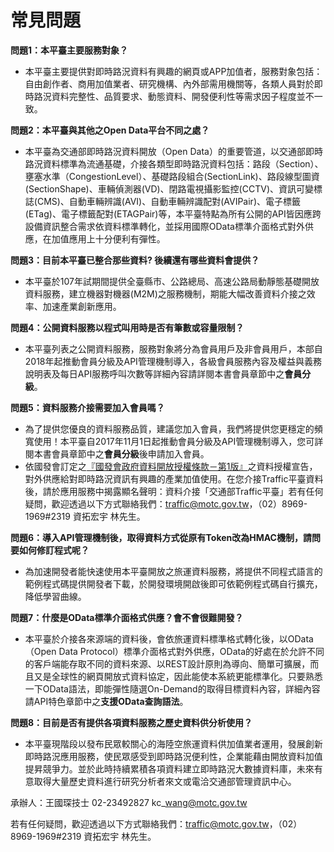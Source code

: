 # 常見問題

**問題1：本平臺主要服務對象？**

* 本平臺主要提供對即時路況資料有興趣的網頁或APP加值者，服務對象包括：自由創作者、商用加值業者、研究機構、內外部需用機關等，各類人員對於即時路況資料完整性、品質要求、動態資料、開發便利性等需求因子程度並不一致。

**問題2：本平臺與其他之Open Data平台不同之處？**

* 本平臺為交通部即時路況資料開放（Open Data）的重要管道，以交通部即時路況資料標準為流通基礎，介接各類型即時路況資料包括：路段（Section）、壅塞水準（CongestionLevel）、基礎路段組合\(SectionLink\)、路段線型圖資\(SectionShape\)、車輛偵測器\(VD\)、閉路電視攝影監控\(CCTV\)、資訊可變標誌\(CMS\)、自動車輛辨識\(AVI\)、自動車輛辨識配對\(AVIPair\)、電子標籤\(ETag\)、電子標籤配對\(ETAGPair\)等，本平臺特點為所有公開的API皆因應跨設備資訊整合需求依資料標準轉化，並採用國際OData標準介面格式對外供應，在加值應用上十分便利有彈性。

**問題3：目前本平臺已整合那些資料? 後續還有哪些資料會提供？**

* 本平臺於107年試期間提供全臺縣市、公路總局、高速公路局動靜態基礎開放資料服務，建立機器對機器\(M2M\)之服務機制，期能大幅改善資料介接之效率、加速產業創新應用。

**問題4：公開資料服務以程式叫用時是否有筆數或容量限制？**

* 本平臺列表之公開資料服務，服務對象將分為會員用戶及非會員用戶，本部自2018年起推動會員分級及API管理機制導入，各級會員服務內容及權益與義務說明表及每日API服務呼叫次數等詳細內容請詳閱本書會員章節中之**會員分級**。

**問題5：資料服務介接需要加入會員嗎？**

* 為了提供您優良的資料服務品質，建議您加入會員，我們將提供您更穩定的頻寬使用！本平臺自2017年11月1日起推動會員分級及API管理機制導入，您可詳閱本書會員章節中之**會員分級**後申請加入會員。
* 依國發會訂定之[『國發會政府資料開放授權條款－第1版』](https://data.gov.tw/license)之資料授權宣告，對外供應給對即時路況資訊有興趣的產業加值使用。在您介接Traffic平臺資料後，請於應用服務中揭露顯名聲明：資料介接「交通部Traffic平臺」若有任何疑問，歡迎透過以下方式聯絡我們：traffic@motc.gov.tw，（02）8969-1969\#2319 資拓宏宇 林先生。

**問題6：導入API管理機制後，取得資料方式從原有Token改為HMAC機制，請問要如何修訂程式呢？**

* 為加速開發者能快速使用本平臺開放之旅運資料服務，將提供不同程式語言的範例程式碼提供開發者下載，於開發環境開啟後即可依範例程式碼自行擴充，降低學習曲線。

**問題7：什麼是OData標準介面格式供應？會不會很難開發？**

* 本平臺於介接各來源端的資料後，會依旅運資料標準格式轉化後，以OData（Open Data Protocol）標準介面格式對外供應，OData的好處在於允許不同的客戶端能存取不同的資料來源、以REST設計原則為導向、簡單可擴展，而且又是全球性的網頁開放式資料協定，因此能使本系統更能標準化。只要熟悉一下OData語法，即能彈性隨選On-Demand的取得目標資料內容，詳細內容請API特色章節中之**支援OData查詢語法**。

**問題8：目前是否有提供各項資料服務之歷史資料供分析使用？**

* 本平臺現階段以發布民眾較關心的海陸空旅運資料供加值業者運用，發展創新即時路況應用服務，使民眾感受到即時路況便利性，企業能藉由開放資料加值提昇競爭力。並於此時持續累積各項資料建立即時路況大數據資料庫，未來有意取得大量歷史資料進行研究分析者來文或電洽交通部管理資訊中心。 

承辦人：王國琛技士 02-23492827 kc\_wang@motc.gov.tw

若有任何疑問，歡迎透過以下方式聯絡我們：traffic@motc.gov.tw，（02）8969-1969\#2319 資拓宏宇 林先生。

